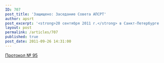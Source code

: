 ```yaml
---
ID: 707
post_title: 'Защищено: Заседание Совета АПСРТ'
author: apsrt
post_excerpt: '<strong>20 сентября 2011 г.</strong> в Санкт-Петербурге состоялось заседание Совета АПСРТ.'
layout: post
permalink: /articles/707
published: true
post_date: 2011-09-26 14:31:00
---
```

<a href="http://www.apsrt.ru/docs/pr-95.doc">Протокол № 95</a>